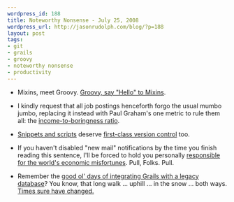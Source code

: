 ```yaml
---
wordpress_id: 188
title: Noteworthy Nonsense - July 25, 2008
wordpress_url: http://jasonrudolph.com/blog/?p=188
layout: post
tags:
- git
- grails
- groovy
- noteworthy nonsense
- productivity
---
```

* Mixins, meet Groovy.  [Groovy, say "Hello" to Mixins](http://fisheye.codehaus.org/browse/groovy/trunk/groovy/groovy-core/src/test/groovy/lang/vm5/MixinTest.groovy?r=13045 "FishEye: file groovy/trunk/groovy/groovy-core/src/test/groovy/lang/vm5/MixinTest.groovy").

* I kindly request that all job postings henceforth forgo the usual mumbo jumbo, replacing it instead with Paul Graham's one metric to rule them all: the [income-to-boringness ratio](http://www.paulgraham.com/prcmc.html "The Pooled-Risk Company Management Company").

* [Snippets and scripts](http://gist.github.com/gists "Gist &mdash; GitHub") deserve [first-class version control](http://github.com/blog/119-intro-to-gist-video "Intro to Gist Video &mdash; GitHub") too.

* If you haven't disabled "new mail" notifications by the time you finish reading this sentence, I'll be forced to hold you personally [responsible for the world's economic misfortunes](http://www.43folders.com/2008/07/21/procrastination-ding "Chronic Procrastination and the Cost of the &quot;Ding!&quot; — 43 Folders").  Pull, Folks. Pull.

* Remember the [good ol' days of integrating Grails with a legacy database](http://jasonrudolph.com/blog/2006/06/20/hoisting-grails-to-your-legacy-db/ "jasonrudolph.com/blog -- Hoisting Grails to Your Legacy DB")?  You know, that long walk ... uphill ... in the snow ... both ways.  [Times sure have changed.](http://grag.sourceforge.net/documentation.html "GRAG - The GRails Application Generator")
